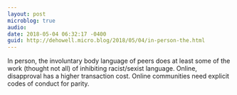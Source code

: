 ```yaml
---
layout: post
microblog: true
audio: 
date: 2018-05-04 06:32:17 -0400
guid: http://dehowell.micro.blog/2018/05/04/in-person-the.html
---
```

In person, the involuntary body language of peers does at least some of the work (thought not all) of inhibiting racist/sexist language. Online, disapproval has a higher transaction cost. Online communities need explicit codes of conduct for parity.
